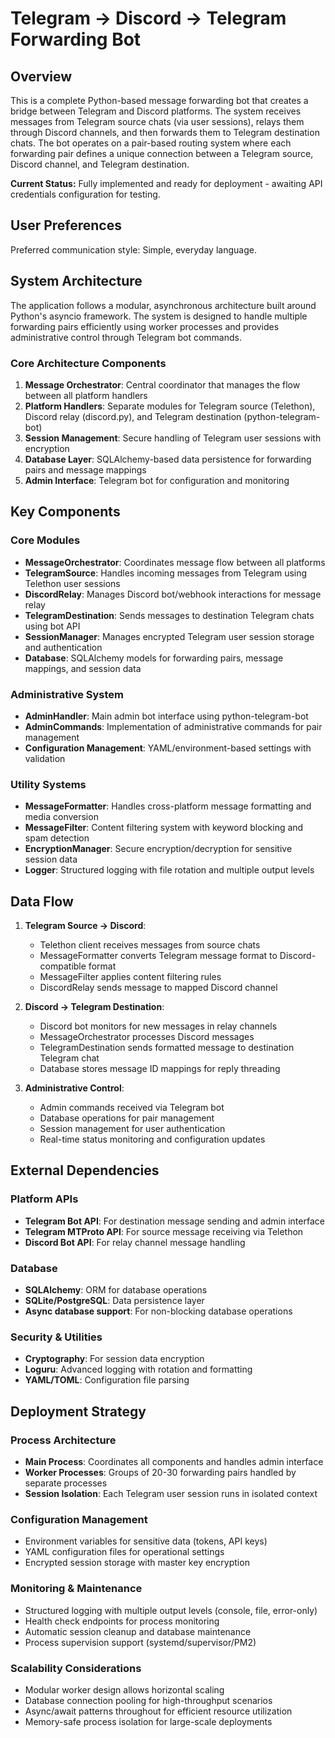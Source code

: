 # Telegram → Discord → Telegram Forwarding Bot

## Overview

This is a complete Python-based message forwarding bot that creates a bridge between Telegram and Discord platforms. The system receives messages from Telegram source chats (via user sessions), relays them through Discord channels, and then forwards them to Telegram destination chats. The bot operates on a pair-based routing system where each forwarding pair defines a unique connection between a Telegram source, Discord channel, and Telegram destination.

**Current Status:** Fully implemented and ready for deployment - awaiting API credentials configuration for testing.

## User Preferences

Preferred communication style: Simple, everyday language.

## System Architecture

The application follows a modular, asynchronous architecture built around Python's asyncio framework. The system is designed to handle multiple forwarding pairs efficiently using worker processes and provides administrative control through Telegram bot commands.

### Core Architecture Components

1. **Message Orchestrator**: Central coordinator that manages the flow between all platform handlers
2. **Platform Handlers**: Separate modules for Telegram source (Telethon), Discord relay (discord.py), and Telegram destination (python-telegram-bot)
3. **Session Management**: Secure handling of Telegram user sessions with encryption
4. **Database Layer**: SQLAlchemy-based data persistence for forwarding pairs and message mappings
5. **Admin Interface**: Telegram bot for configuration and monitoring

## Key Components

### Core Modules

- **MessageOrchestrator**: Coordinates message flow between all platforms
- **TelegramSource**: Handles incoming messages from Telegram using Telethon user sessions
- **DiscordRelay**: Manages Discord bot/webhook interactions for message relay
- **TelegramDestination**: Sends messages to destination Telegram chats using bot API
- **SessionManager**: Manages encrypted Telegram user session storage and authentication
- **Database**: SQLAlchemy models for forwarding pairs, message mappings, and session data

### Administrative System

- **AdminHandler**: Main admin bot interface using python-telegram-bot
- **AdminCommands**: Implementation of administrative commands for pair management
- **Configuration Management**: YAML/environment-based settings with validation

### Utility Systems

- **MessageFormatter**: Handles cross-platform message formatting and media conversion
- **MessageFilter**: Content filtering system with keyword blocking and spam detection
- **EncryptionManager**: Secure encryption/decryption for sensitive session data
- **Logger**: Structured logging with file rotation and multiple output levels

## Data Flow

1. **Telegram Source → Discord**:
   - Telethon client receives messages from source chats
   - MessageFormatter converts Telegram message format to Discord-compatible format
   - MessageFilter applies content filtering rules
   - DiscordRelay sends message to mapped Discord channel

2. **Discord → Telegram Destination**:
   - Discord bot monitors for new messages in relay channels
   - MessageOrchestrator processes Discord messages
   - TelegramDestination sends formatted message to destination Telegram chat
   - Database stores message ID mappings for reply threading

3. **Administrative Control**:
   - Admin commands received via Telegram bot
   - Database operations for pair management
   - Session management for user authentication
   - Real-time status monitoring and configuration updates

## External Dependencies

### Platform APIs
- **Telegram Bot API**: For destination message sending and admin interface
- **Telegram MTProto API**: For source message receiving via Telethon
- **Discord Bot API**: For relay channel message handling

### Database
- **SQLAlchemy**: ORM for database operations
- **SQLite/PostgreSQL**: Data persistence layer
- **Async database support**: For non-blocking database operations

### Security & Utilities
- **Cryptography**: For session data encryption
- **Loguru**: Advanced logging with rotation and formatting
- **YAML/TOML**: Configuration file parsing

## Deployment Strategy

### Process Architecture
- **Main Process**: Coordinates all components and handles admin interface
- **Worker Processes**: Groups of 20-30 forwarding pairs handled by separate processes
- **Session Isolation**: Each Telegram user session runs in isolated context

### Configuration Management
- Environment variables for sensitive data (tokens, API keys)
- YAML configuration files for operational settings
- Encrypted session storage with master key encryption

### Monitoring & Maintenance
- Structured logging with multiple output levels (console, file, error-only)
- Health check endpoints for process monitoring
- Automatic session cleanup and database maintenance
- Process supervision support (systemd/supervisor/PM2)

### Scalability Considerations
- Modular worker design allows horizontal scaling
- Database connection pooling for high-throughput scenarios
- Async/await patterns throughout for efficient resource utilization
- Memory-safe process isolation for large-scale deployments